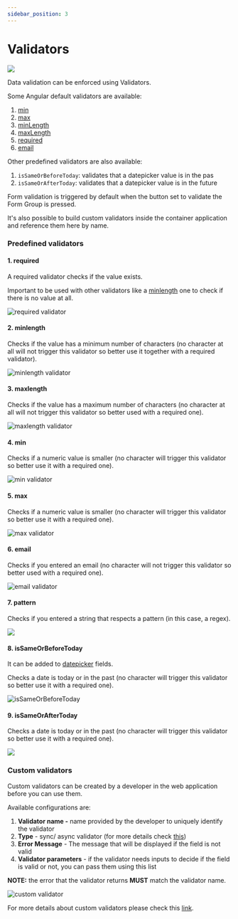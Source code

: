 ```yaml
---
sidebar_position: 3
---
```


# Validators


<div className= "image-scaled">

![](https://s3.eu-west-1.amazonaws.com/docx.flowx.ai/2.12/validators.png)

</div>

Data validation can be enforced using Validators.

Some Angular default validators are available:

1. [min](https://angular.io/api/forms/Validators#min)
2. [max](https://angular.io/api/forms/Validators#max)
3. [minLength](https://angular.io/api/forms/Validators#minlength)
4. [maxLength](https://angular.io/api/forms/Validators#maxlength)
5. [required](https://angular.io/api/forms/Validators#required)
6. [email](https://angular.io/api/forms/Validators#email)

Other predefined validators are also available:

1. `isSameOrBeforeToday`: validates that a datepicker value is in the pas
2. `isSameOrAfterToday`: validates that a datepicker value is in the future

Form validation is triggered by default when the button set to validate the Form Group is pressed.

It's also possible to build custom validators inside the container application and reference them here by name.

### Predefined validators

#### 1. required

A required validator checks if the value exists.

Important to be used with other validators like a [minlength](#2-minlength) one to check if there is no value at all.

<div className= "image-scaled">

![required validator](https://s3.eu-west-1.amazonaws.com/docx.flowx.ai/2.12/required_validator.png)

</div>

#### 2. minlength

Checks if the value has a minimum number of characters (no character at all will not trigger this validator so better use it together with a required validator).

<div className= "image-scaled">

![minlength validator](https://s3.eu-west-1.amazonaws.com/docx.flowx.ai/2.12/validator_minlength.png)

</div>

#### 3. maxlength

Checks if the value has a maximum number of characters (no character at all will not trigger this validator so better used with a required one).


<div className= "image-scaled">

![maxlength validator](https://s3.eu-west-1.amazonaws.com/docx.flowx.ai/2.12/validator_minlength.png)

</div>

#### 4. min

Checks if a numeric value is smaller (no character will trigger this validator so better use it with a required one).


<div className= "image-scaled">

![min validator](https://s3.eu-west-1.amazonaws.com/docx.flowx.ai/2.12/validator_min.png)

</div>

#### 5. max

Checks if a numeric value is smaller (no character will trigger this validator so better use it with a required one).

<div className= "image-scaled">

![max validator](https://s3.eu-west-1.amazonaws.com/docx.flowx.ai/2.12/validator_max.png)

</div>

#### 6. email

Checks if you entered an email (no character will not trigger this validator so better used with a required one).

<div className= "image-scaled">

![email validator](https://s3.eu-west-1.amazonaws.com/docx.flowx.ai/2.12/validator_email.png)

</div>

#### 7. pattern

Checks if you entered a string that respects a pattern (in this case, a regex).

<div className= "image-scaled">

![](https://s3.eu-west-1.amazonaws.com/docx.flowx.ai/2.12/validator_pattern.png)

</div>

#### 8. isSameOrBeforeToday

It can be added to [datepicker](./ui-component-types/form-elements/datepicker-form-field.md) fields.

Checks a date is today or in the past (no character will trigger this validator so better use it with a required one).

<div className= "image-scaled">

![isSameOrBeforeToday](https://s3.eu-west-1.amazonaws.com/docx.flowx.ai/2.12/validator_issameday.png)

</div>

#### 9. isSameOrAfterToday

Checks a date is today or in the past (no character will trigger this validator so better use it with a required one).

<div className= "image-scaled">

![](https://s3.eu-west-1.amazonaws.com/docx.flowx.ai/2.12/validator_issamedayafter.png)

</div>

### Custom validators

Custom validators can be created by a developer in the web application before you can use them.

Available configurations are:

1. **Validator name -** name provided by the developer to uniquely identify the validator
2. **Type** - sync/ async validator (for more details check [this](https://angular.io/api/forms/AsyncValidator))
3. **Error Message** - The message that will be displayed if the field is not valid
4. **Validator parameters** - if the validator needs inputs to decide if the field is valid or not, you can pass them using this list

**NOTE:** the error that the validator returns **MUST** match the validator name.

<div className= "image-scaled">

![custom validator](https://s3.eu-west-1.amazonaws.com/docx.flowx.ai/2.12/validator_custom.png)

</div>

For more details about custom validators please check this [link](../../platform-deep-dive/core-components/renderer-sdks/angular-renderer.md).